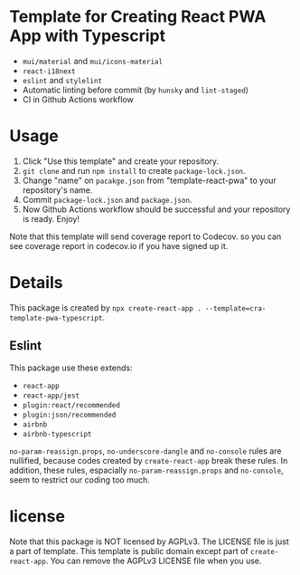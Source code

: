 # Template for Creating React PWA App with Typescript
- `mui/material` and `mui/icons-material`
- `react-i18next`
- `eslint` and `stylelint`
- Automatic linting before commit (by `hunsky` and `lint-staged`)
- CI in Github Actions workflow

# Usage
1. Click "Use this template" and create your repository.
2. `git clone` and run `npm install` to create `package-lock.json`.
3. Change "name" on `pacakge.json` from "template-react-pwa" to your repository's name.
4. Commit `package-lock.json` and `package.json`.
5. Now Github Actions workflow should be successful and your repository is ready. Enjoy!

Note that this template will send coverage report to Codecov. so you can see coverage report in codecov.io
if you have signed up it.

# Details
This package is created by `npx create-react-app . --template=cra-template-pwa-typescript`.

## Eslint
This package use these extends:
- `react-app`
- `react-app/jest`
- `plugin:react/recommended`
- `plugin:json/recommended`
- `airbnb`
- `airbnb-typescript`

`no-param-reassign.props`, `no-underscore-dangle` and `no-console` rules are nullified,
because codes created by `create-react-app` break these rules.
In addition, these rules, espacially `no-param-reassign.props` and `no-console`, seem to restrict our
coding too much.

# license
Note that this package is NOT licensed by AGPLv3. The LICENSE file is just a part of template.
This template is public domain except part of `create-react-app`. You can remove the AGPLv3 LICENSE file
when you use.
